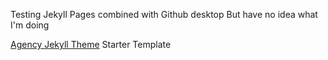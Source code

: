 Testing Jekyll Pages combined with Github desktop 
But have no idea what I'm doing

[Agency Jekyll Theme](https://github.com/raviriley/agency-jekyll-theme) Starter Template
